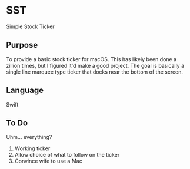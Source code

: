 # SST
Simple Stock Ticker

## Purpose
To provide a basic stock ticker for macOS. This has likely been done a zillion times, but I figured it'd make a good project. The goal is basically a single line marquee type ticker that docks near the bottom of the screen.

## Language
Swift

## To Do
Uhm... everything?
1. Working ticker
2. Allow choice of what to follow on the ticker
3. Convince wife to use a Mac
